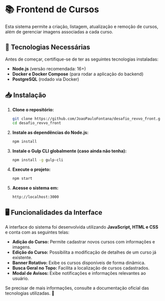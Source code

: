 # 📚 Frontend de Cursos

Esta sistema permite a criação, listagem, atualização e remoção de cursos, além de gerenciar imagens associadas a cada curso.

## 🚀 Tecnologias Necessárias
Antes de começar, certifique-se de ter as seguintes tecnologias instaladas:

- **Node.js** (versão recomendada: 16+)
- **Docker e Docker Compose** (para rodar a aplicação do backend)
- **PostgreSQL** (rodado via Docker)

## 📥 Instalação

1. **Clone o repositório:**
   ```sh
   git clone https://github.com/JoaoPauloFontana/desafio_revvo_front.git
   cd desafio_revvo_front
   ```

2. **Instale as dependências do Node.js:**
   ```sh
   npm install
   ```

3. **Instale o Gulp CLI globalmente (caso ainda não tenha):**
   ```sh
   npm install -g gulp-cli
   ```

4. **Execute o projeto:**
   ```sh
   npm start
   ```

5. **Acesse o sistema em:**
   ```
   http://localhost:3000
   ```

## 🖥️ Funcionalidades da Interface
A interface do sistema foi desenvolvida utilizando **JavaScript, HTML e CSS** e conta com as seguintes telas:

- **Adição do Curso:** Permite cadastrar novos cursos com informações e imagens.
- **Edição do Curso:** Possibilita a modificação de detalhes de um curso já existente.
- **Banner Rotativo:** Exibe os cursos disponíveis de forma dinâmica.
- **Busca Geral no Topo:** Facilita a localização de cursos cadastrados.
- **Modal de Avisos:** Exibe notificações e informações relevantes ao usuário.

Se precisar de mais informações, consulte a documentação oficial das tecnologias utilizadas. 🚀



